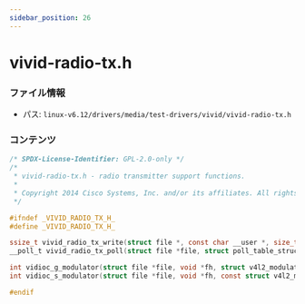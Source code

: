 ```yaml
---
sidebar_position: 26
---
```

# vivid-radio-tx.h

### ファイル情報

- パス: `linux-v6.12/drivers/media/test-drivers/vivid/vivid-radio-tx.h`

### コンテンツ

```h
/* SPDX-License-Identifier: GPL-2.0-only */
/*
 * vivid-radio-tx.h - radio transmitter support functions.
 *
 * Copyright 2014 Cisco Systems, Inc. and/or its affiliates. All rights reserved.
 */

#ifndef _VIVID_RADIO_TX_H_
#define _VIVID_RADIO_TX_H_

ssize_t vivid_radio_tx_write(struct file *, const char __user *, size_t, loff_t *);
__poll_t vivid_radio_tx_poll(struct file *file, struct poll_table_struct *wait);

int vidioc_g_modulator(struct file *file, void *fh, struct v4l2_modulator *a);
int vidioc_s_modulator(struct file *file, void *fh, const struct v4l2_modulator *a);

#endif

```
